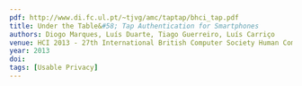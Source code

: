 ```yaml
---
pdf: http://www.di.fc.ul.pt/~tjvg/amc/taptap/bhci_tap.pdf
title: Under the Table&#58; Tap Authentication for Smartphones
authors: Diogo Marques, Luís Duarte, Tiago Guerreiro, Luís Carriço
venue: HCI 2013 - 27th International British Computer Society Human Computer Interaction Conference. London, UK, September, 2013
year: 2013
doi: 
tags: [Usable Privacy]
---
```


